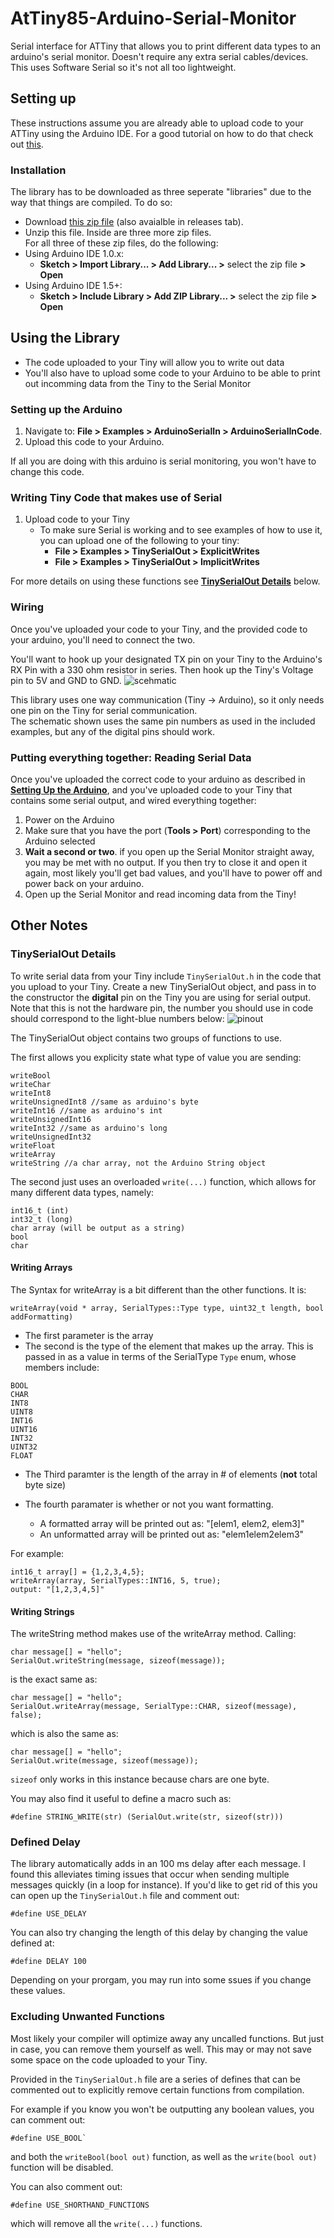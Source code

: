# AtTiny85-Arduino-Serial-Monitor

Serial interface for ATTiny that allows you to print different data types to an arduino's serial monitor. Doesn't require any extra serial cables/devices. This uses Software Serial so it's not all too lightweight.

## Setting up

These instructions assume you are already able to upload code to your ATTiny using the Arduino IDE. For a good tutorial on how to do that check out [this](https://create.arduino.cc/projecthub/arjun/programming-attiny85-with-arduino-uno-afb829).

### Installation
The library has to be downloaded as three seperate "libraries" due to the way that things are compiled. To do so:   
- Download [this zip file](https://github.com/davidOSUL/AtTiny85-Arduino-Serial-Monitor/raw/master/AtTiny85-Arduino-Serial-Monitor.zip) (also avaialble in releases tab). 
- Unzip this file. Inside are three more zip files.    
For all three of these zip files, do the following:    
- Using Arduino IDE 1.0.x:
  - **Sketch > Import Library... > Add Library... >** select the zip file **> Open**
- Using Arduino IDE 1.5+:
  - **Sketch > Include Library > Add ZIP Library... >** select the zip file **> Open**

## Using the Library
- The code uploaded to your Tiny will allow you to write out data
- You'll also have to upload some code to your Arduino to be able to print out incomming data from the Tiny to the Serial Monitor

### Setting up the Arduino
1. Navigate to: **File > Examples > ArduinoSerialIn > ArduinoSerialInCode**.   
2. Upload this code to your Arduino. 
  
If all you are doing with this arduino is serial monitoring, you won't have to change this code.

### Writing Tiny Code that makes use of Serial
1. Upload code to your Tiny
   - To make sure Serial is working and to see examples of how to use it, you can upload one of the following to your tiny:
     - **File > Examples > TinySerialOut > ExplicitWrites**   
     - **File > Examples > TinySerialOut > ImplicitWrites**    

For more details on using these functions see [**TinySerialOut Details**](https://github.com/davidOSUL/AtTiny85-Arduino-Serial-Monitor/blob/master/README.md#tinyserialout-details) below.

### Wiring
Once you've uploaded your code to your Tiny, and the provided code to your arduino, you'll need to connect the two.


You'll want to hook up your designated TX pin on your Tiny to the Arduino's RX Pin with a 330 ohm resistor in series. Then hook up the Tiny's Voltage pin to 5V and GND to GND.
![scehmatic](https://github.com/davidOSUL/AtTiny85-Arduino-Serial-Monitor/blob/master/schematic.jpg)

This library uses one way communication (Tiny -> Arduino), so it only needs one pin on the Tiny for serial communication.   
The schematic shown uses the same pin numbers as used in the included examples, but any of the digital pins should work.       
### Putting everything together: Reading Serial Data
Once you've uploaded the correct code to your arduino as described in [**Setting Up the Arduino**](https://github.com/davidOSUL/AtTiny85-Arduino-Serial-Monitor#setting-up-the-arduino), and you've uploaded code 
to your Tiny that contains some serial output, and wired everything together:
1. Power on the Arduino
2. Make sure that you have the port (**Tools > Port**) corresponding to the Arduino selected
3. **Wait a second or two**. if you open up the Serial Monitor straight away, you may be met with no output. If you then try
to close it and open it again, most likely you'll get bad values, and you'll have to power off and power back on your arduino.
4. Open up the Serial Monitor and read incoming data from the Tiny!


## Other Notes
### TinySerialOut Details
To write serial data from your Tiny include `TinySerialOut.h` in the code that you upload to your Tiny. Create a new TinySerialOut object, and pass in to the constructor the **digital** pin on the Tiny you are using for serial output. Note that this is not the hardware pin, the number you should use in code should correspond to the light-blue numbers below:
![pinout](pinout.png)

The TinySerialOut object contains two groups of functions to use. 

The first allows you explicity state what type of value you are sending:
```
writeBool
writeChar
writeInt8
writeUnsignedInt8 //same as arduino's byte
writeInt16 //same as arduino's int
writeUnsignedInt16
writeInt32 //same as arduino's long
writeUnsignedInt32
writeFloat
writeArray
writeString //a char array, not the Arduino String object
```
The second just uses an overloaded `write(...)` function, which allows for many different data types, namely:
```
int16_t (int)
int32_t (long)
char array (will be output as a string)
bool
char
```
#### Writing Arrays
The Syntax for writeArray is a bit different than the other functions. It is:
```
writeArray(void * array, SerialTypes::Type type, uint32_t length, bool addFormatting)
```
- The first parameter is the array   
- The second is the type of the element that makes up the array. This is passed in as a value in terms of the SerialType `Type` enum, whose members include:   
```
BOOL 
CHAR 
INT8 
UINT8 
INT16 
UINT16 
INT32 
UINT32 
FLOAT 
```
- The Third paramter is the length of the array in # of elements (**not** total byte size)   

- The fourth paramater is whether or not you want formatting.    
  - A formatted array will be printed out as: "[elem1, elem2, elem3]"   
  - An unformatted array will be printed out as: "elem1elem2elem3"      

For example:   
```
int16_t array[] = {1,2,3,4,5};
writeArray(array, SerialTypes::INT16, 5, true);
output: "[1,2,3,4,5]"
```
#### Writing Strings
The writeString method makes use of the writeArray method. 
Calling:
```
char message[] = "hello";
SerialOut.writeString(message, sizeof(message));
```
is the exact same as:
```
char message[] = "hello";
SerialOut.writeArray(message, SerialType::CHAR, sizeof(message), false);
```
which is also the same as:
```
char message[] = "hello";
SerialOut.write(message, sizeof(message));
```
`sizeof` only works in this instance because chars are one byte.

You may also find it useful to define a macro such as:
```
#define STRING_WRITE(str) (SerialOut.write(str, sizeof(str)))
```

### Defined Delay
The library automatically adds in an 100 ms delay after each message. I found this alleviates 
timing issues that occur when sending multiple messages quickly (in a loop for instance). If you'd like to get rid of this you can open up the `TinySerialOut.h` file and comment out:
```
#define USE_DELAY 
```
You can also try changing the length of this delay by changing the value defined at:
```
#define DELAY 100
```
Depending on your prorgam, you may run into some ssues if you change these values. 
### Excluding Unwanted Functions
Most likely your compiler will optimize away any uncalled functions.  But just in case, you can remove them yourself as well. This may or may not save some space on the code uploaded to your Tiny.

Provided in the `TinySerialOut.h` file are a series of defines that can be commented out to explicitly remove certain functions from compilation. 

For example if you know you won't be outputting any boolean values, you can comment out:
```
#define USE_BOOL`
```
and both the `writeBool(bool out)` function, as well as the `write(bool out)` function will be disabled.

You can also comment out:
```
#define USE_SHORTHAND_FUNCTIONS
```
which will remove all the `write(...)` functions.   

